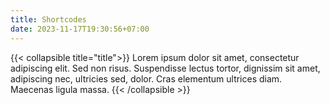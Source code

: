 ```yaml
---
title: Shortcodes
date: 2023-11-17T19:30:56+07:00
---
```


{{< collapsible title="title">}}
Lorem ipsum dolor sit amet, consectetur adipiscing elit. Sed non risus. Suspendisse lectus tortor, dignissim sit amet, adipiscing nec, ultricies sed, dolor. Cras elementum ultrices diam. Maecenas ligula massa.
{{< /collapsible >}}
